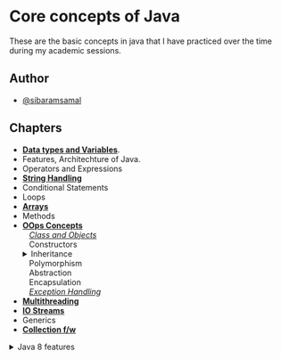 
# Core concepts of Java

These are the basic concepts in java that I have practiced over the time during my academic sessions.
## Author

- [@sibaramsamal](https://www.github.com/sibaramsamal)


## Chapters

- [**Data types and Variables**](https://github.com/sibaramsamal/Java-Chapters/tree/master/Core%20Java/src/identifiers_02).
- Features, Architechture of Java.
- Operators and Expressions
- [**String Handling**](https://github.com/sibaramsamal/Java-Chapters/tree/master/Core%20Java/src/stringmanipulation)
- Conditional Statements
- Loops
- [**Arrays**](https://github.com/sibaramsamal/Java-Chapters/tree/master/Core%20Java/src/arrays)
- Methods
- [**OOps Concepts**](https://github.com/sibaramsamal/Java-Chapters/tree/master/Core%20Java/src/OOPs_Basics)<br>
    &nbsp;&nbsp; [*Class and Objects*](https://github.com/sibaramsamal/Java-Chapters/tree/master/Core%20Java/src/classandobjects)<br>
    &nbsp;&nbsp; Constructors
    &nbsp;&nbsp; <details>
                    <summary>Inheritance</summary>
                    <ul>
                      <li>Types</li>
                      <li>Generalization and Specialization</li>
                      <li>Constructors in Inheritance</li>
                      <li>this, super, this(), super()</li>
                      <li>Overriding</li>
                      <li>Dynamic Method Dispatch</li>
                    </ul>
                </details>
    &nbsp;&nbsp; Polymorphism<br>
    &nbsp;&nbsp; Abstraction<br>
    &nbsp;&nbsp; Encapsulation<br>
    &nbsp;&nbsp; [*Exception Handling*](https://github.com/sibaramsamal/Java-Chapters/tree/master/Core%20Java/src/exceptionhandling_04)<br>
- [**Multithreading**](https://github.com/sibaramsamal/Java-Chapters/tree/master/Core%20Java/src/multithreading)
- [**IO Streams**](https://github.com/sibaramsamal/Java-Chapters/tree/master/Core%20Java/src/file/io)
- Generics
- [**Collection f/w**](https://github.com/sibaramsamal/Java-Chapters/tree/master/Core%20Java/src/collection)
<details>
  <summary>Java 8 features</summary>
 <ul>
    <li>Lambda Expr.</li>
   <li>Functional Interfaces</li>
   <li>Default Methods</li>
   <li>Java 8 Streams</li>
   etc.
 </ul>
</details

